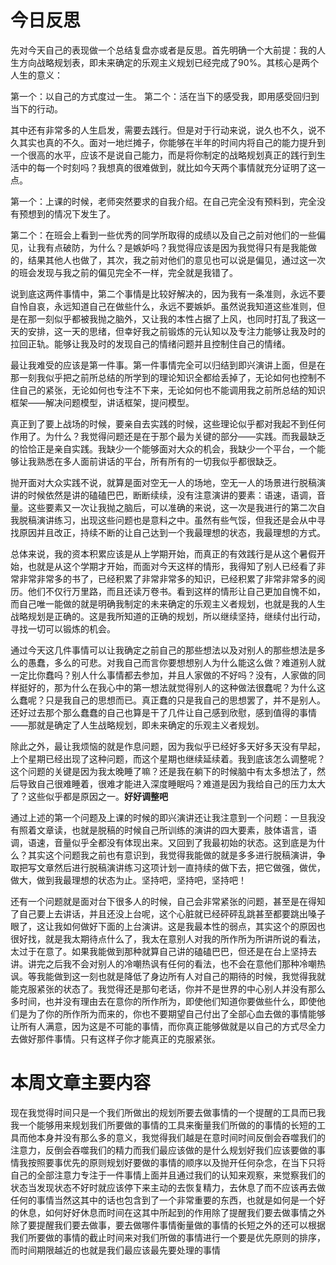 # 今日反思

先对今天自己的表现做一个总结复盘亦或者是反思。首先明确一个大前提：我的人生方向战略规划表，即未来确定的乐观主义规划已经完成了90%。其核心是两个人生的意义：

第一个：以自己的方式度过一生。
第二个：活在当下的感受我，即用感受回归到当下的行动。

其中还有非常多的人生启发，需要去践行。但是对于行动来说，说久也不久，说不久其实也真的不久。面对一地烂摊子，你能够在半年的时间内将自己的能力提升到一个很高的水平，应该不是说自己能力，而是将你制定的战略规划真正的践行到生活中的每一个时刻吗？我想真的很难做到，就比如今天两个事情就充分证明了这一点。

第一个：上课的时候，老师突然要求的自我介绍。在自己完全没有预料到，完全没有预想到的情况下发生了。

第二个：在班会上看到一些优秀的同学所取得的成绩以及自己之前对他们的一些偏见，让我有点破防，为什么？是嫉妒吗？我觉得应该是因为我觉得只有是我能做的，结果其他人也做了，其次，我之前对他们的意见也可以说是偏见，通过这一次的班会发现与我之前的偏见完全不一样，完全就是我错了。

说到底这两件事情中，第二个事情是比较好解决的，因为我有一条准则，永远不要自怜自哀，永远知道自己在做些什么，永远不要嫉妒。虽然说我知道这些准则，但是在那一刻似乎都被我抛之脑外，又让我的本性占据了上风，也同时打乱了我这一天的安排，这一天的思绪，但幸好我之前锻炼的元认知以及专注力能够让我及时的拉回正轨。能够让我及时的发现自己的情绪问题并且控制住自己的情绪。

最让我难受的应该是第一件事。第一件事情完全可以归结到即兴演讲上面，但是在那一刻我似乎把之前所总结的所学到的理论知识全都给丢掉了，无论如何也控制不住自己的紧张，无论如何也专注不下来，无论如何也不能调用我之前所总结的知识框架——解决问题模型，讲话框架，提问模型。

真正到了要上战场的时候，要亲自去实践的时候，这些理论似乎都对我起不到任何作用了。为什么？我觉得问题还是在于那个最为关键的部分——实践。而我最缺乏的恰恰正是亲自实践。我缺少一个能够面对大众的机会，我缺少一个平台，一个能够让我熟悉在多人面前讲话的平台，所有所有的一切我似乎都很缺乏。

抛开面对大众实践不说，就算是面对空无一人的场地，空无一人的场景进行脱稿演讲的时候依然是讲的磕磕巴巴，断断续续，没有注意演讲的要素：语速，语调，音量。这些要素又一次让我抛之脑后，可以准确的来说，这一次是我进行的第二次自我脱稿演讲练习，出现这些问题也是意料之中。虽然有些气馁，但我还是会从中寻找原因并且改正，持续不断的让自己达到一个我最理想的状态，我最理想的方式。

总体来说，我的资本积累应该是从上学期开始，而真正的有效践行是从这个暑假开始，也就是从这个学期才开始，而面对今天这样的情形，我得知了别人已经看了非常非常非常多的书了，已经积累了非常非常多的知识，已经积累了非常非常多的阅历。他们不仅行万里路，而且还读万卷书。看到这样的情形让自己更加自愧不如，而自己唯一能做的就是明确我制定的未来确定的乐观主义者规划，也就是我的人生战略规划是正确的。这是我所知道的正确的规划，所以继续坚持，继续付出行动，寻找一切可以锻炼的机会。

通过今天这几件事情可以让我确定之前自己的那些想法以及对别人的那些想法是多么的愚蠢，多么的可悲。对我自己而言你要想想别人为什么能这么做？难道别人就一定比你蠢吗？别人什么事情都去参加，并且人家做的不好吗？没有，人家做的同样挺好的，那为什么在我心中的第一想法就觉得别人的这种做法很蠢呢？为什么这么蠢呢？只是我自己的思想而已。真正蠢的只是我自己的思想罢了，并不是别人。还好过去那个那么蠢蠢的自己也算是干了几件让自己感到欣慰，感到值得的事情——那就是确定了人生战略规划，即未来确定的乐观主义者规划。

除此之外，最让我烦恼的就是作息问题，因为我似乎已经好多天好多天没有早起，上个星期已经出现了这种问题，而这个星期也继续延续着。我到底该怎么调整呢？这个问题的关键是因为我太晚睡了嘛？还是我在躺下的时候脑中有太多想法了，然后导致自己很难睡着，很难才能进入深度睡眠吗？难道是因为我给自己的压力太大了？这些似乎都是原因之一。**好好调整吧** 

通过上述的第一个问题及上课的时候的即兴演讲还让我注意到一个问题：一旦我没有照着文章读，也就是脱稿的时候自己所训练的演讲的四大要素，肢体语言，语调，语速，音量似乎全都没有体现出来。又回到了我最初始的状态。这到底是为什么？其实这个问题我之前也有意识到，我觉得我能做的就是多多进行脱稿演讲，争取把写文章然后进行脱稿演讲练习这项计划一直持续的做下去，把它做强，做优，做大，做到我最理想的状态为止。坚持吧，坚持吧，坚持吧！

还有一个问题就是面对台下很多人的时候，自己会非常紧张的问题，甚至是在得知了自己要上去讲话，并且还没上台呢，这个心脏就已经砰砰乱跳甚至都要跳出嗓子眼了，这让我如何做好下面的上台演讲。这是我最本性的弱点，其实这个的原因也很好找，就是我太期待点什么了，我太在意别人对我的所作所为所讲所说的看法，太过于在意了。如果我能做到那种就算自己讲的磕磕巴巴，但还是在台上坚持去讲。讲完之后我不会对别人的冷嘲热讽有任何的看法，也不会在意他们那种冷嘲热讽。等我能做到这一刻也就是降低了身边所有人对自己的期待的时候，我觉得我就能克服紧张的状态了。我觉得还是那句老话，你并不是世界的中心别人并没有那么多时间，也并没有理由去在意你的所作所为，即使他们知道你要做些什么，即使他们是为了你的所作所为而来的，你也不要期望自己付出了全部心血去做的事情能够让所有人满意，因为这是不可能的事情，而你真正能够做就是以自己的方式尽全力去做好那件事情。只有这样子你才能真正的克服紧张。


# 本周文章主要内容

现在我觉得时间只是一个我们所做出的规划所要去做事情的一个提醒的工具而已我我一个能够用来规划我们所要做的事情的工具来衡量我们所做的的事情的长短的工具而他本身并没有那么多的意义，我觉得我们越是在意时间时间反倒会吞噬我们的注意力，反倒会吞噬我们的精力而我们最应该做的是什么规划好我们应该要做的事情我按照要事优先的原则规划好要做的事情的顺序以及抛开任何杂念，在当下只将自己的全部注意力专注于一件事情上面并且通过我们的认知来观察，来觉察我们的状态当发现状态不好时就应该停下来主动的去恢复精力，去休息了而不应该再去做任何的事情当然这其中的话也包含到了一个非常重要的东西，也就是如何是一个好的休息，如何好好休息而时间在这其中所起到的作用除了提醒我们要去做事情之外除了要提醒我们要去做事，要去做哪件事情衡量做的事情的长短之外的还可以根据我们所要做的事情的截止时间来对我们所做的事情进行一个要是优先原则的排序，而时间期限越近的也就是我们最应该最先要处理的事情